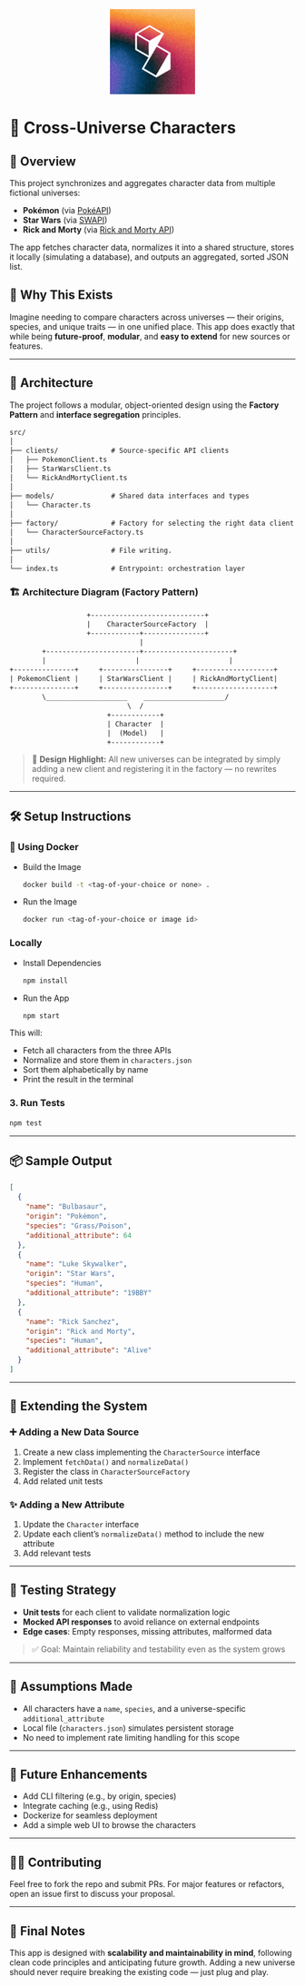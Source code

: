 <p align="center">
  <img src="assets/Shift_Security_logo.gif" width="150" alt="Shift Security Logo">
</p>

# 🌌 Cross-Universe Characters

## 🚀 Overview

This project synchronizes and aggregates character data from multiple fictional universes:

- **Pokémon** (via [PokéAPI](https://pokeapi.co))
- **Star Wars** (via [SWAPI](https://swapi.py4e.com))
- **Rick and Morty** (via [Rick and Morty API](https://rickandmortyapi.com))

The app fetches character data, normalizes it into a shared structure, stores it locally (simulating a database), and outputs an aggregated, sorted JSON list.

## 🧠 Why This Exists

Imagine needing to compare characters across universes — their origins, species, and unique traits — in one unified place. This app does exactly that while being **future-proof**, **modular**, and **easy to extend** for new sources or features.

---

## 🧱 Architecture

The project follows a modular, object-oriented design using the **Factory Pattern** and **interface segregation** principles.

```
src/
│
├── clients/             # Source-specific API clients
│   ├── PokemonClient.ts
│   ├── StarWarsClient.ts
│   └── RickAndMortyClient.ts
│
├── models/              # Shared data interfaces and types
│   └── Character.ts
│
├── factory/             # Factory for selecting the right data client
│   └── CharacterSourceFactory.ts
│
├── utils/               # File writing.
│
└── index.ts             # Entrypoint: orchestration layer
```

### 🏗️ Architecture Diagram (Factory Pattern)

```plaintext
                   +----------------------------+
                   |    CharacterSourceFactory  |
                   +------------+---------------+
                                |
        +-----------------------+----------------------+
        |                      |                      |
+---------------+     +----------------+     +-------------------+
| PokemonClient |     | StarWarsClient |     | RickAndMortyClient|
+---------------+     +----------------+     +-------------------+
        \____________________    ____________________/
                             \  /
                        +------------+
                        | Character  |
                        |  (Model)   |
                        +------------+
```

> 📌 **Design Highlight:** All new universes can be integrated by simply adding a new client and registering it in the factory — no rewrites required.

---

## 🛠️ Setup Instructions

### 🐳 Using Docker

- Build the Image

  ```bash
  docker build -t <tag-of-your-choice or none> .
  ```

- Run the Image

  ```bash
  docker run <tag-of-your-choice or image id>
  ```

### Locally

- Install Dependencies

  ```bash
  npm install
  ```

- Run the App

  ```bash
  npm start
  ```

This will:

- Fetch all characters from the three APIs
- Normalize and store them in `characters.json`
- Sort them alphabetically by name
- Print the result in the terminal

### 3. Run Tests

```bash
npm test
```

---

## 📦 Sample Output

```json
[
  {
    "name": "Bulbasaur",
    "origin": "Pokémon",
    "species": "Grass/Poison",
    "additional_attribute": 64
  },
  {
    "name": "Luke Skywalker",
    "origin": "Star Wars",
    "species": "Human",
    "additional_attribute": "19BBY"
  },
  {
    "name": "Rick Sanchez",
    "origin": "Rick and Morty",
    "species": "Human",
    "additional_attribute": "Alive"
  }
]
```

---

## 🧩 Extending the System

### ➕ Adding a New Data Source

1. Create a new class implementing the `CharacterSource` interface
2. Implement `fetchData()` and `normalizeData()`
3. Register the class in `CharacterSourceFactory`
4. Add related unit tests

### ✨ Adding a New Attribute

1. Update the `Character` interface
2. Update each client’s `normalizeData()` method to include the new attribute
3. Add relevant tests

---

## 🧪 Testing Strategy

- **Unit tests** for each client to validate normalization logic
- **Mocked API responses** to avoid reliance on external endpoints
- **Edge cases**: Empty responses, missing attributes, malformed data

> ✅ Goal: Maintain reliability and testability even as the system grows

---

## 🧱 Assumptions Made

- All characters have a `name`, `species`, and a universe-specific `additional_attribute`
- Local file (`characters.json`) simulates persistent storage
- No need to implement rate limiting handling for this scope

---

## 🌱 Future Enhancements

- Add CLI filtering (e.g., by origin, species)
- Integrate caching (e.g., using Redis)
- Dockerize for seamless deployment
- Add a simple web UI to browse the characters

---

## 🧑‍💻 Contributing

Feel free to fork the repo and submit PRs. For major features or refactors, open an issue first to discuss your proposal.

---

## 🙌 Final Notes

This app is designed with **scalability and maintainability in mind**, following clean code principles and anticipating future growth. Adding a new universe should never require breaking the existing code — just plug and play.
